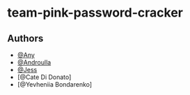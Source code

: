 # team-pink-password-cracker


## Authors

- [@Any](https://github.com/amyt-code)
- [@Androulla](https://github.com/n1ght0wl)
- [@Jess](https://github.com/jeslyw)
- [@Cate Di Donato]
- [@Yevheniia Bondarenko]
